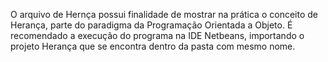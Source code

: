 O arquivo de Hernça possui finalidade de mostrar na prática o conceito de Herança, parte do paradigma da Programação Orientada a Objeto. É recomendado a execução do programa na IDE Netbeans,
importando o projeto Herança que se encontra dentro da pasta com mesmo nome.

